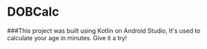 # DOBCalc

###This project was built using Kotlin on Android Studio, It's used to calculate your age in minutes. Give it a try!
